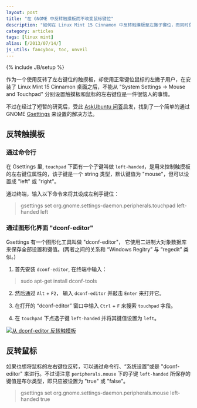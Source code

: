 ```yaml
---
layout: post
title: "在 GNOME 中反转触摸板而不改变鼠标键位"
description: "如何在 Linux Mint 15 Cinnamon 中反转触摸板至左撇子键位，而同时保持正常鼠标键位。此文理论上也应对所有使用 GNOME 的 Ubuntu 系统有效。"
category: articles
tags: [linux mint]
alias: [/2013/07/14/]
js_utils: fancybox, toc, unveil
---
```

{% include JB/setup %}

作为一个使用反转了左右键位的触摸板，却使用正常键位鼠标的左撇子用户，在安装了 Linux Mint 15 Cinnamon 桌面之后，不能从 "System Settings -> Mouse and Touchpad" 分别设置触摸板和鼠标的左右键位是一件很恼人的事情。

不过在经过了短暂的研究后，受此 [AskUbuntu 问答](http://askubuntu.com/questions/83590/how-do-i-disable-the-touchpad-using-the-upper-left-corner-on-an-hp-pavilion-dv6)启发，找到了一个简单的通过 GNOME [Gsettings](https://developer.gnome.org/gio/2.34/GSettings.html) 来设置的解决方法。

<div id="toc"></div>

## <a id="invert-touchpad"></a>反转触摸板

### <a id="using-cli"></a>通过命令行

在 Gsettings 里, `touchpad` 下面有一个子键叫做 `left-handed`，是用来控制触摸板的左右键位属性的，该子键是一个 string 类型，默认键值为 "mouse"，但可以设置成 "left" 或 "right"。

通过终端，输入以下命令来将其设成左利手键位：

> gsettings set org.gnome.settings-daemon.peripherals.touchpad left-handed left

### <a id="using-gui"></a>通过图形化界面 "dconf-editor"

Gsettings 有一个图形化工具叫做 "dconf-editor"，
它使用二进制大对象数据库来保存全部设置和键值。(两者之间的关系和 “Windows Regitry” 与 “regedit” 类似。)

1. 首先安装 `dconf-editor`, 在终端中输入：
> sudo apt-get install dconf-tools

2. 然后通过 `Alt` + `F2`， 输入 `dconf-editor` 并敲击 `Enter` 来打开它。

3. 在打开的 “dconf-editor” 窗口中输入 `Ctrl` + `F` 来搜索 `touchpad` 字段。

4. 在 `touchpad` 下点选子键 `left-handed` 并将其键值设置为 `left`。

<a class="post-image" href="/assets/images/posts/2013-07-14-dconf-editor-periperals-touchpad.png" title="从 dconf-editor 反转触摸板">
	<img itemprop="image" data-src="/assets/images/posts/2013-07-14-dconf-editor-periperals-touchpad.png" src="/assets/js/unveil/loader.gif" alt="从 dconf-editor 反转触摸板" />
</a>

## <a id="invert-mouse"></a>反转鼠标

如果也想将鼠标的左右键位反转，可以通过命令行、“系统设置”或是 "dconf-editor" 来进行。不过请注意 `peripherals.mouse` 下的子键 `left-handed` 所保存的键值是布尔类型，即只应被设置为 "true" 或 "false"。 

> gsettings set org.gnome.settings-daemon.peripherals.mouse left-handed true
